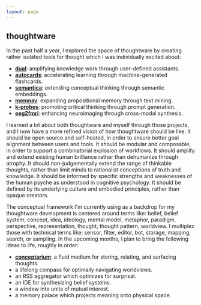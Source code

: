```yaml
---
layout: page
---
```


## thoughtware

In the past half a year, I explored the space of thoughtware by creating rather isolated tools for thought which I was individually excited about:

- **[dual](https://psionica.org/tools/dual/)**: amplifying knowledge work through user-defined assistants.
- **[autocards](https://psionica.org/tools/autocards/)**: accelerating learning through machine-generated flashcards.
- **[semantica](https://psionica.org/tools/semantica/)**: extending conceptual thinking through semantic embeddings.
- **[memnav](https://psionica.org/tools/memnav/)**: expanding propositional memory through text mining.
- **[k-probes](https://psionica.org/tools/k-probes/)**: promoting critical thinking through prompt generation.
- **[eeg2fmri](https://raw.githubusercontent.com/paulbricman/EEG2fMRI/master/article/EEG2fMRI%20report.pdf)**: enhancing neuroimaging through cross-modal synthesis.

I learned a lot about both thoughtware and myself through those projects, and I now have a more refined vision of how thoughtware should be like. It should be open source and self-hosted, in order to ensure better goal alignment between users and tools. It should be modular and composable, in order to support a combinatorial explosion of workflows. It should amplify and extend existing human brilliance rather than dehumanize through atrophy. It should non-judgementally extend the range of thinkable thoughts, rather than limit minds to rationalist conceptions of truth and knowledge. It should be informed by specific strengths and weaknesses of the human psyche as understood in cognitive psychology. It should be defined by its underlying culture and embodied principles, rather than opaque creators.

The conceptual framework I'm currently using as a backdrop for my thoughtware development is centered around terms like: belief, belief system, concept, idea, ideology, mental model, metaphor, paradigm, perspective, representation, thought, thought pattern, worldview. I multiplex those with technical terms like: sensor, filter, editor, bot, storage, mapping, search, or sampling. In the upcoming months, I plan to bring the following ideas to life, roughly in order:

- **[conceptarium](https://psionica.org/tools/conceptarium/)**: a fluid medium for storing, relating, and surfacing thoughts.
- a lifelong compass for optimally navigating worldviews.
- an RSS aggregator which optimizes for surprisal.
- an IDE for synthesizing belief systems.
- a window into units of mutual interest.
- a memory palace which projects meaning onto physical space.
